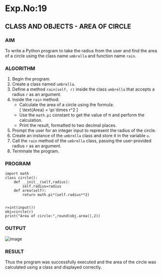 # Exp.No:19  
## CLASS AND OBJECTS - AREA OF CIRCLE

### AIM  
To write a Python program to take the radius from the user and find the area of a circle using the class name `umbrella` and function name `rain`.

### ALGORITHM

1. Begin the program.  
2. Create a class named `umbrella`.  
3. Define a method `rain(self, r)` inside the class `umbrella` that accepts a radius `r` as an argument.  
4. Inside the `rain` method:  
   - Calculate the area of a circle using the formula:  
     \[ \text{Area} = \pi \times r^2 \]  
   - Use the `math.pi` constant to get the value of π and perform the calculation.  
   - Print the result, formatted to two decimal places.  
5. Prompt the user for an integer input to represent the radius of the circle.  
6. Create an instance of the `umbrella` class and store it in the variable `u`.  
7. Call the `rain` method of the `umbrella` class, passing the user-provided radius `r` as an argument.  
8. Terminate the program.

### PROGRAM

```
import math
class circle():
    def __init__(self,radius):
        self.radius=radius
    def area(self):
        return math.pi*(self.radius**2)
    
 
r=int(input())
obj=circle(r)
print("Area of circle:",round(obj.area(),2))
```

### OUTPUT
![image](https://github.com/user-attachments/assets/abd5e941-c36c-4fa2-8295-300b3bf62974)

### RESULT
Thus the program was successfully executed and the area of the circle was calculated using a class and displayed correctly.
